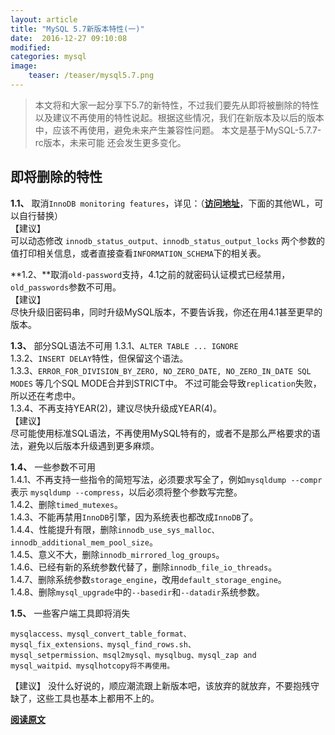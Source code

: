 ```yaml
---
layout: article
title: "MySQL 5.7新版本特性(一)"
date:  2016-12-27 09:10:08
modified:
categories: mysql
image:
    teaser: /teaser/mysql5.7.png
---
```


> 本文将和大家一起分享下5.7的新特性，不过我们要先从即将被删除的特性以及建议不再使用的特性说起。根据这些情况，我们在新版本及以后的版本中，应该不再使用，避免未来产生兼容性问题。 
本文是基于MySQL-5.7.7-rc版本，未来可能 还会发生更多变化。  

## 即将删除的特性
 **1.1、** 取消`InnoDB monitoring features`，详见：（[**访问地址**](http://dev.mysql.com/worklog/task/?id=7377)，下面的其他WL，可以自行替换）    
【建议】  
可以动态修改 `innodb_status_output、innodb_status_output_locks` 两个参数的值打印相关信息，或者直接查看`INFORMATION_SCHEMA`下的相关表。  

**1.2、**取消`old-password`支持，4.1之前的就密码认证模式已经禁用，`old_passwords`参数不可用。  
【建议】  
尽快升级旧密码串，同时升级MySQL版本，不要告诉我，你还在用4.1甚至更早的版本。  

**1.3、** 部分SQL语法不可用
1.3.1、`ALTER TABLE ... IGNORE`  
1.3.2、`INSERT DELAY`特性，但保留这个语法。  
1.3.3、`ERROR_FOR_DIVISION_BY_ZERO, NO_ZERO_DATE, NO_ZERO_IN_DATE SQL MODES` 等几个SQL MODE合并到STRICT中。    不过可能会导致`replication`失败，所以还在考虑中。  
1.3.4、不再支持YEAR(2)，建议尽快升级成YEAR(4)。   
【建议】  
尽可能使用标准SQL语法，不再使用MySQL特有的，或者不是那么严格要求的语法，避免以后版本升级遇到更多麻烦。

**1.4、** 一些参数不可用  
1.4.1、不再支持一些指令的简短写法，必须要求写全了，例如`mysqldump --compr`表示 `mysqldump --compress`，以后必须将整个参数写完整。  
1.4.2、删除`timed_mutexes`。  
1.4.3、不能再禁用`InnoDB`引擎，因为系统表也都改成`InnoDB`了。  
1.4.4、性能提升有限，删除`innodb_use_sys_malloc、innodb_additional_mem_pool_size`。  
1.4.5、意义不大，删除`innodb_mirrored_log_groups`。  
1.4.6、已经有新的系统参数代替了，删除`innodb_file_io_threads`。  
1.4.7、删除系统参数`storage_engine`，改用`default_storage_engine`。  
1.4.8、删除`mysql_upgrade`中的`--basedir`和`--datadir`系统参数。  

**1.5、** 一些客户端工具即将消失
```
mysqlaccess、mysql_convert_table_format、
mysql_fix_extensions、mysql_find_rows.sh、
mysql_setpermission、msql2mysql、mysqlbug、mysql_zap and 
mysql_waitpid、mysqlhotcopy将不再使用。
```
【建议】
没什么好说的，顺应潮流跟上新版本吧，该放弃的就放弃，不要抱残守缺了，这些工具也基本上都用不上的。    

[**阅读原文**](https://mp.weixin.qq.com/s/FpgDDgB6pm5LVRub6DjgJg)
